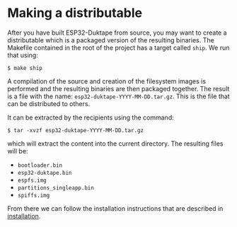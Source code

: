 # Making a distributable
After you have built ESP32-Duktape from source, you may want to create a distributable
which is a packaged version of the resulting binaries.  The Makefile contained in the
root of the project has a target called `ship`.  We run that using:

```
$ make ship
```

A compilation of the source and creation of the filesystem images is performed and the
resulting binaries are then packaged together.   The result is a file with the name:
`esp32-duktape-YYYY-MM-DD.tar.gz`.  This is the file that can be distributed to others.

It can be extracted by the recipients using the command:

```
$ tar -xvzf esp32-duktape-YYYY-MM-DD.tar.gz
```

which will extract the content into the current directory.  The resulting files will be:

* `bootloader.bin`
* `esp32-duktape.bin`
* `espfs.img`
* `partitions_singleapp.bin`
* `spiffs.img`

From there we can follow the installation instructions that are described in [installation](installation.md).